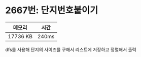 # 2667번: 단지번호붙이기

| 메모리 | 시간 |
| --- | --- |
| 17736 KB | 240ms |

dfs를 사용해 단지의 사이즈를 구해서 리스트에 저장하고 정렬해서 출력